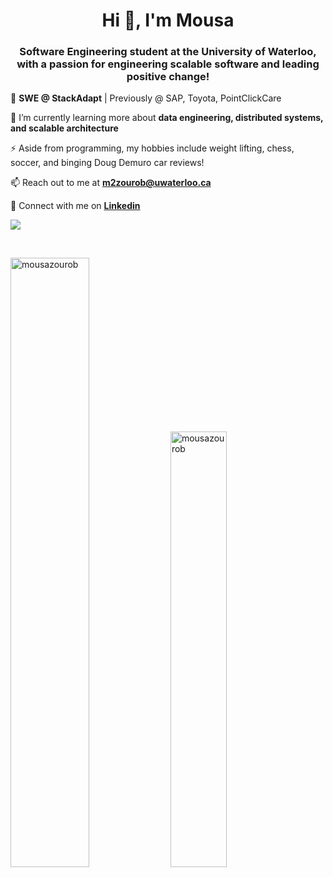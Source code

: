 <h1 align="center">Hi 👋, I'm Mousa</h1>
<h3 align="center">Software Engineering student at the University of Waterloo, with a passion for engineering scalable software and leading positive change!</h3>

🏢 **SWE @ StackAdapt** | Previously @ SAP, Toyota, PointClickCare

🌱 I’m currently learning more about **data engineering, distributed systems, and scalable architecture**

⚡ Aside from programming, my hobbies include weight lifting, chess, soccer, and binging Doug Demuro car reviews!

📫 Reach out to me at **m2zourob@uwaterloo.ca**

💼 Connect with me on **[Linkedin](https://www.linkedin.com/in/mousazourob/)**

![](https://komarev.com/ghpvc/?username=MousaZourob)

<br />

<p>
  <img class="img" src="https://github-readme-streak-stats.herokuapp.com/?user=mousazourob&theme=dark" alt="mousazourob" width = "50%"/>
  <img class="img" src="https://github-readme-stats.vercel.app/api/top-langs/?username=MousaZourob&exclude_repo=Cuber&hide=CSS,HTML&layout=compact&theme=dark" alt="mousazourob" width = "42.3%" />
</p>
